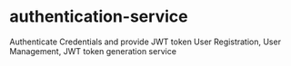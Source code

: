# authentication-service

Authenticate Credentials and provide JWT token
User Registration, User Management, JWT token generation service